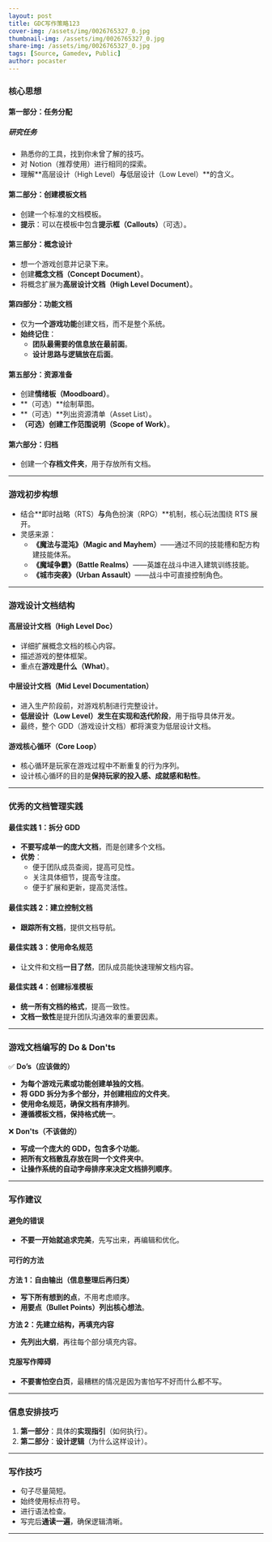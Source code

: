 ```yaml
---
layout: post
title: GDC写作策略123
cover-img: /assets/img/0026765327_0.jpg
thumbnail-img: /assets/img/0026765327_0.jpg
share-img: /assets/img/0026765327_0.jpg
tags: [Source, Gamedev, Public]
author: pocaster
---
```



### **核心思想**  

#### **第一部分：任务分配**  
##### **研究任务**  
- 熟悉你的工具，找到你未曾了解的技巧。  
- 对 Notion（推荐使用）进行相同的探索。  
- 理解**高层设计（High Level）**与**低层设计（Low Level）**的含义。  

#### **第二部分：创建模板文档**  
- 创建一个标准的文档模板。  
- **提示**：可以在模板中包含**提示框（Callouts）**（可选）。  

#### **第三部分：概念设计**  
- 想一个游戏创意并记录下来。  
- 创建**概念文档（Concept Document）**。  
- 将概念扩展为**高层设计文档（High Level Document）**。  

#### **第四部分：功能文档**  
- 仅为**一个游戏功能**创建文档，而不是整个系统。  
- **始终记住**：  
  - **团队最需要的信息放在最前面**。  
  - **设计思路与逻辑放在后面**。  

#### **第五部分：资源准备**  
- 创建**情绪板（Moodboard）**。  
- **（可选）**绘制草图。  
- **（可选）**列出资源清单（Asset List）。  
- **（可选）**创建**工作范围说明（Scope of Work）**。  

#### **第六部分：归档**  
- 创建一个**存档文件夹**，用于存放所有文档。  

---

### **游戏初步构想**  
- 结合**即时战略（RTS）**与**角色扮演（RPG）**机制，核心玩法围绕 RTS 展开。  
- 灵感来源：  
  - **《魔法与混沌》（Magic and Mayhem）**——通过不同的技能槽和配方构建技能体系。  
  - **《魔域争霸》（Battle Realms）**——英雄在战斗中进入建筑训练技能。  
  - **《城市突袭》（Urban Assault）**——战斗中可直接控制角色。  

---

### **游戏设计文档结构**  

#### **高层设计文档（High Level Doc）**  
- 详细扩展概念文档的核心内容。  
- 描述游戏的整体框架。  
- 重点在**游戏是什么（What）**。  

#### **中层设计文档（Mid Level Documentation）**  
- 进入生产阶段前，对游戏机制进行完整设计。  
- **低层设计（Low Level）**发生在**实现和迭代阶段**，用于指导具体开发。  
- 最终，整个 GDD（游戏设计文档）都将演变为低层设计文档。  

#### **游戏核心循环（Core Loop）**  
- 核心循环是玩家在游戏过程中不断重复的行为序列。  
- 设计核心循环的目的是**保持玩家的投入感、成就感和粘性**。  

---

### **优秀的文档管理实践**  

#### **最佳实践 1：拆分 GDD**  
- **不要写成单一的庞大文档**，而是创建多个文档。  
- **优势**：  
  - 便于团队成员查阅，提高可见性。  
  - 关注具体细节，提高专注度。  
  - 便于扩展和更新，提高灵活性。  

#### **最佳实践 2：建立控制文档**  
- **跟踪所有文档**，提供文档导航。  

#### **最佳实践 3：使用命名规范**  
- 让文件和文档**一目了然**，团队成员能快速理解文档内容。  

#### **最佳实践 4：创建标准模板**  
- **统一所有文档的格式**，提高一致性。  
- **文档一致性**是提升团队沟通效率的重要因素。  

---

### **游戏文档编写的 Do & Don'ts**  

✅ **Do’s（应该做的）**  
- **为每个游戏元素或功能创建单独的文档**。  
- **将 GDD 拆分为多个部分，并创建相应的文件夹**。  
- **使用命名规范，确保文档有序排列**。  
- **遵循模板文档，保持格式统一**。  

❌ **Don'ts（不该做的）**  
- **写成一个庞大的 GDD，包含多个功能**。  
- **把所有文档散乱存放在同一个文件夹中**。  
- **让操作系统的自动字母排序来决定文档排列顺序**。  

---

### **写作建议**  

#### **避免的错误**  
- **不要一开始就追求完美**，先写出来，再编辑和优化。  

#### **可行的方法**  

**方法 1：自由输出（信息整理后再归类）**  
- **写下所有想到的点**，不用考虑顺序。  
- **用要点（Bullet Points）列出核心想法**。  

**方法 2：先建立结构，再填充内容**  
- **先列出大纲**，再往每个部分填充内容。  

#### **克服写作障碍**  
- **不要害怕空白页**，最糟糕的情况是因为害怕写不好而什么都不写。  

---

### **信息安排技巧**  
1. **第一部分**：具体的**实现指引**（如何执行）。  
2. **第二部分**：**设计逻辑**（为什么这样设计）。  

---

### **写作技巧**  
- 句子尽量简短。  
- 始终使用标点符号。  
- 进行语法检查。  
- 写完后**通读一遍**，确保逻辑清晰。  

---
